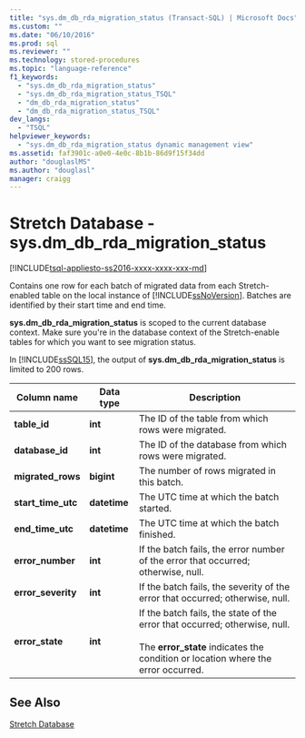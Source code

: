 ```yaml
---
title: "sys.dm_db_rda_migration_status (Transact-SQL) | Microsoft Docs"
ms.custom: ""
ms.date: "06/10/2016"
ms.prod: sql
ms.reviewer: ""
ms.technology: stored-procedures
ms.topic: "language-reference"
f1_keywords: 
  - "sys.dm_db_rda_migration_status"
  - "sys.dm_db_rda_migration_status_TSQL"
  - "dm_db_rda_migration_status"
  - "dm_db_rda_migration_status_TSQL"
dev_langs: 
  - "TSQL"
helpviewer_keywords: 
  - "sys.dm_db_rda_migration_status dynamic management view"
ms.assetid: faf3901c-a0e0-4e0c-8b1b-86d9f15f34dd
author: "douglaslMS"
ms.author: "douglasl"
manager: craigg
---
```

# Stretch Database - sys.dm_db_rda_migration_status
[!INCLUDE[tsql-appliesto-ss2016-xxxx-xxxx-xxx-md](../../includes/tsql-appliesto-ss2016-xxxx-xxxx-xxx-md.md)]

  Contains one row for each batch of migrated data from each Stretch-enabled table on the local instance of [!INCLUDE[ssNoVersion](../../includes/ssnoversion-md.md)]. Batches are identified by their start time and end time.  
  
 **sys.dm_db_rda_migration_status** is scoped to the current database context. Make sure you're in the database context of the Stretch-enable tables for which you want to see migration status.  
  
 In [!INCLUDE[ssSQL15](../../includes/sssql15-md.md)], the output of **sys.dm_db_rda_migration_status** is limited to 200 rows.  
  
|Column name|Data type|Description|  
|-----------------|---------------|-----------------|  
|**table_id**|**int**|The ID of the table from which rows were migrated.|  
|**database_id**|**int**|The ID of the database from which rows were migrated.|  
|**migrated_rows**|**bigint**|The number of rows migrated in this batch.|  
|**start_time_utc**|**datetime**|The UTC time at which the batch started.|  
|**end_time_utc**|**datetime**|The UTC time at which the batch finished.|  
|**error_number**|**int**|If the batch fails, the error number of the error that occurred; otherwise, null.|  
|**error_severity**|**int**|If the batch fails, the severity of the error that occurred; otherwise, null.|  
|**error_state**|**int**|If the batch fails, the state of the error that occurred; otherwise, null.<br /><br /> The **error_state** indicates the condition or location where the error occurred.|  
  
## See Also  
 [Stretch Database](../../sql-server/stretch-database/stretch-database.md)  
  
  
